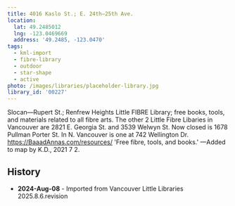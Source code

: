 ```yaml
---
title: 4016 Kaslo St.; E. 24th—25th Ave.
location:
  lat: 49.2485012
  lng: -123.0469669
  address: '49.2485, -123.0470'
tags:
  - kml-import
  - fibre-library
  - outdoor
  - star-shape
  - active
photo: /images/libraries/placeholder-library.jpg
library_id: '00227'
---
```

Slocan—Rupert St.;
Renfrew Heights Little FIBRE Library; free books, tools, and materials related to all fibre arts.
The other 2 Little Fibre Libaries in Vancouver are 2821 E. Georgia St. and 3539 Welwyn St.
Now closed is 1678 Pullman Porter St.
In N. Vancouver is one at 742 Wellington Dr.
https://BaaadAnnas.com/resources/
'Free fibre, tools, and books.'
—Added to map by K.D., 2021 7 2.  

## History
- **2024-Aug-08** - Imported from Vancouver Little Libraries 2025.8.6.revision
